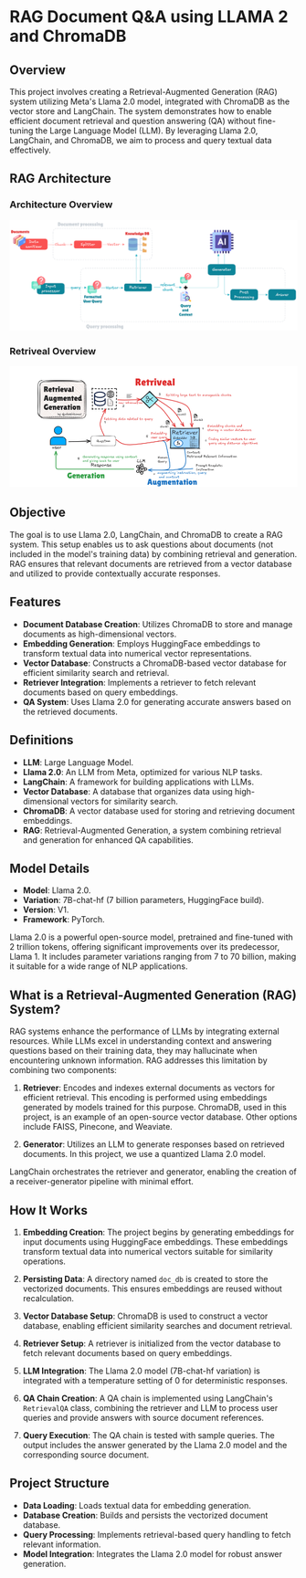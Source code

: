 # RAG Document Q&A using LLAMA 2 and ChromaDB

## Overview

This project involves creating a Retrieval-Augmented Generation (RAG) system utilizing Meta's Llama 2.0 model, integrated with ChromaDB as the vector store and LangChain. The system demonstrates how to enable efficient document retrieval and question answering (QA) without fine-tuning the Large Language Model (LLM). By leveraging Llama 2.0, LangChain, and ChromaDB, we aim to process and query textual data effectively.

## RAG Architecture
### Architecture Overview
![RAG_1](./images/RAG_arch_1.png)

### Retriveal Overview
![RAG_2](./images/RAG_arch_2.png)


## Objective

The goal is to use Llama 2.0, LangChain, and ChromaDB to create a RAG system. This setup enables us to ask questions about documents (not included in the model's training data) by combining retrieval and generation. RAG ensures that relevant documents are retrieved from a vector database and utilized to provide contextually accurate responses.

## Features
- **Document Database Creation**: Utilizes ChromaDB to store and manage documents as high-dimensional vectors.
- **Embedding Generation**: Employs HuggingFace embeddings to transform textual data into numerical vector representations.
- **Vector Database**: Constructs a ChromaDB-based vector database for efficient similarity search and retrieval.
- **Retriever Integration**: Implements a retriever to fetch relevant documents based on query embeddings.
- **QA System**: Uses Llama 2.0 for generating accurate answers based on the retrieved documents.

## Definitions
- **LLM**: Large Language Model.
- **Llama 2.0**: An LLM from Meta, optimized for various NLP tasks.
- **LangChain**: A framework for building applications with LLMs.
- **Vector Database**: A database that organizes data using high-dimensional vectors for similarity search.
- **ChromaDB**: A vector database used for storing and retrieving document embeddings.
- **RAG**: Retrieval-Augmented Generation, a system combining retrieval and generation for enhanced QA capabilities.

## Model Details
- **Model**: Llama 2.0.
- **Variation**: 7B-chat-hf (7 billion parameters, HuggingFace build).
- **Version**: V1.
- **Framework**: PyTorch.

Llama 2.0 is a powerful open-source model, pretrained and fine-tuned with 2 trillion tokens, offering significant improvements over its predecessor, Llama 1. It includes parameter variations ranging from 7 to 70 billion, making it suitable for a wide range of NLP applications.

## What is a Retrieval-Augmented Generation (RAG) System?

RAG systems enhance the performance of LLMs by integrating external resources. While LLMs excel in understanding context and answering questions based on their training data, they may hallucinate when encountering unknown information. RAG addresses this limitation by combining two components:

1. **Retriever**: Encodes and indexes external documents as vectors for efficient retrieval. This encoding is performed using embeddings generated by models trained for this purpose. ChromaDB, used in this project, is an example of an open-source vector database. Other options include FAISS, Pinecone, and Weaviate.

2. **Generator**: Utilizes an LLM to generate responses based on retrieved documents. In this project, we use a quantized Llama 2.0 model.

LangChain orchestrates the retriever and generator, enabling the creation of a receiver-generator pipeline with minimal effort.

## How It Works

1. **Embedding Creation**: The project begins by generating embeddings for input documents using HuggingFace embeddings. These embeddings transform textual data into numerical vectors suitable for similarity operations.

2. **Persisting Data**: A directory named `doc_db` is created to store the vectorized documents. This ensures embeddings are reused without recalculation.

3. **Vector Database Setup**: ChromaDB is used to construct a vector database, enabling efficient similarity searches and document retrieval.

4. **Retriever Setup**: A retriever is initialized from the vector database to fetch relevant documents based on query embeddings.

5. **LLM Integration**: The Llama 2.0 model (7B-chat-hf variation) is integrated with a temperature setting of 0 for deterministic responses.

6. **QA Chain Creation**: A QA chain is implemented using LangChain's `RetrievalQA` class, combining the retriever and LLM to process user queries and provide answers with source document references.

7. **Query Execution**: The QA chain is tested with sample queries. The output includes the answer generated by the Llama 2.0 model and the corresponding source document.

## Project Structure
- **Data Loading**: Loads textual data for embedding generation.
- **Database Creation**: Builds and persists the vectorized document database.
- **Query Processing**: Implements retrieval-based query handling to fetch relevant information.
- **Model Integration**: Integrates the Llama 2.0 model for robust answer generation.


